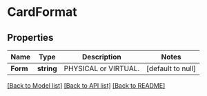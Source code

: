 # CardFormat

## Properties
Name | Type | Description | Notes
------------ | ------------- | ------------- | -------------
**Form** | **string** | PHYSICAL or VIRTUAL. | [default to null]

[[Back to Model list]](../README.md#documentation-for-models) [[Back to API list]](../README.md#documentation-for-api-endpoints) [[Back to README]](../README.md)

